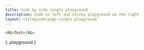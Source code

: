 ```yaml
---
title: Side by side single playground
description: Code on left and sticky playground on the right
layout: styleguide/page-single-playground
---
```

```html
<h1>Test</h1>
```
{:.playground }
